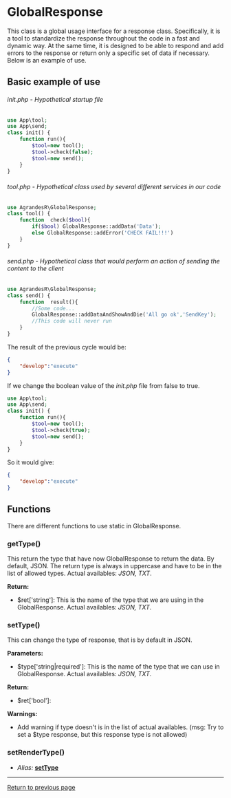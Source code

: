 # GlobalResponse
This class is a global usage interface for a response class. Specifically, it is a tool to standardize the response throughout the code in a fast and dynamic way. At the same time, it is designed to be able to respond and add errors to the response or return only a specific set of data if necessary. Below is an example of use.

## Basic example of use
###### _init.php_ - Hypothetical startup file
``` php
use App\tool;
use App\send;
class init() {
    function run(){
        $tool=new tool();
        $tool->check(false);
        $tool=new send();
    }
}
```
###### _tool.php_ - Hypothetical class used by several different services in our code
``` php
use AgrandesR\GlobalResponse;
class tool() {
    function  check($bool){
        if($bool) GlobalResponse::addData('Data');
        else GlobalResponse::addError('CHECK FAIL!!!')
    }
}
```
###### _send.php_ - Hypothetical class that would perform an action of sending the content to the client
``` php
use AgrandesR\GlobalResponse;
class send() {
    function  result(){
        //Some code...
        GlobalResponse::addDataAndShowAndDie('All go ok','SendKey');
        //This code will never run
    }
}
```
The result of the previous cycle would be:
``` json
{
    "develop":"execute"
}
```
If we change the boolean value of the _init.php_ file from false to true.
``` php
use App\tool;
use App\send;
class init() {
    function run(){
        $tool=new tool();
        $tool->check(true);
        $tool=new send();
    }
}
```
So it would give:
``` json
{
    "develop":"execute"
}
```

## Functions
There are different functions to use static in GlobalResponse.

### getType()
This return the type that have now GlobalResponse to return the data. By default, JSON. The return type is always in uppercase and have to be in the list of allowed types. Actual availables: _JSON, TXT_.

**Return:**

- $ret['string']: This is the name of the type that we are using in the GlobalResponse. Actual availables: _JSON, TXT_.
### setType()
This can change the type of response, that is by default in JSON.

**Parameters:**

- $type['string|required']: This is the name of the type that we can use in GlobalResponse. Actual availables: _JSON, TXT_.


**Return:**

- $ret['bool']:

**Warnings:**

- Add warning if type doesn't is in the list of actual availables. (msg: Try to set a $type response, but this response type is not allowed)
    
### setRenderType()
- _Alias:_ **[setType](#setType())**

---
[Return to previous page](../../README.md)